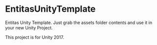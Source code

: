 # EntitasUnityTemplate
Entitas Unity Template. Just grab the assets folder contents and use it in your new Unity Project.

This project is for Unity 2017.
